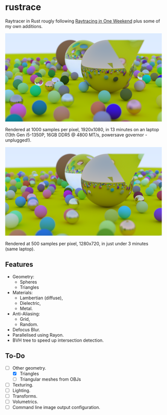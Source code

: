 # rustrace
Raytracer in Rust rougly following [Raytracing in One Weekend](https://raytracing.github.io/) plus some of my own additions.

![](final.png)

Rendered at 1000 samples per pixel, 1920x1080, in 13 minutes on an laptop (13th Gen i5-1350P, 16GB DDR5 @ 4800 MT/s, powersave governor - unplugged!).

![](final_small.png)

Rendered at 500 samples per pixel, 1280x720, in just under 3 minutes (same laptop).

## Features
- Geometry:
    - Spheres
    - Triangles
- Materials:
    - Lambertian (diffuse),
    - Dielectric,
    - Metal.
- Anti-Aliasing:
    - Grid,
    - Random.
- Defocus Blur. 
- Parallelised using Rayon.
- BVH tree to speed up intersection detection.

## To-Do
- [ ] Other geometry.
    - [x] Triangles
    - [ ] Triangular meshes from OBJs
- [ ] Texturing.
- [ ] Lighting.
- [ ] Transforms.
- [ ] Volumetrics.
- [ ] Command line image output configuration.
